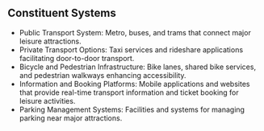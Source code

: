 ## Constituent Systems

- Public Transport System: Metro, buses, and trams that connect major leisure attractions.
- Private Transport Options: Taxi services and rideshare applications facilitating door-to-door transport.
- Bicycle and Pedestrian Infrastructure: Bike lanes, shared bike services, and pedestrian walkways enhancing
  accessibility.
- Information and Booking Platforms: Mobile applications and websites that provide real-time transport information and
  ticket booking for leisure activities.
- Parking Management Systems: Facilities and systems for managing parking near major attractions.